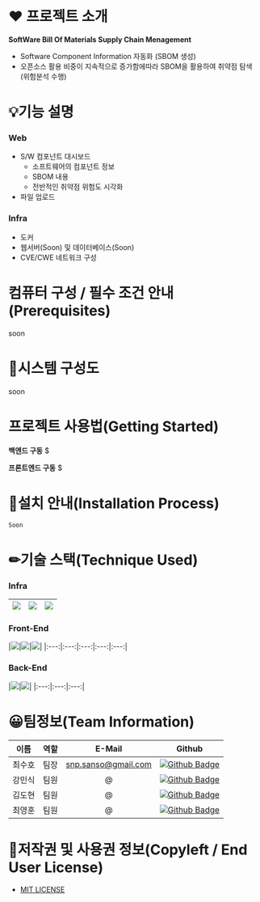 # ❤ 프로젝트 소개

**SoftWare Bill Of Materials Supply Chain Menagement**
- Software Component Information 자동화 (SBOM 생성)
- 오픈소스 활용 비중이 지속적으로 증가함에따라 SBOM을 활용하여 취약점 탐색 (위험분석 수행)


# 💡기능 설명

### Web

- S/W 컴포넌트 대시보드
    - 소프트웨어의 컴포넌트 정보
    - SBOM 내용
    - 전반적인 취약점 위험도 시각화
- 파일 업로드

### Infra

- 도커
- 웹서버(Soon) 및 데이터베이스(Soon)
- CVE/CWE 네트워크 구성


# 컴퓨터 구성 / 필수 조건 안내(Prerequisites)
soon


# 🔗시스템 구성도
soon


# 프로젝트 사용법(Getting Started)
**백엔드 구동**
$ 

**프론트엔드 구동**
$ 


# 📖설치 안내(Installation Process)
```
Soon

```

# ✏기술 스택(Technique Used)

### Infra
|<img src="https://img.shields.io/badge/github-181717?style=for-the-badge&logo=github&logoColor=white">|<img src="https://img.shields.io/badge/docker-2496ED?style=for-the-badge&logo=docker&logoColor=white">|<img src="https://img.shields.io/badge/linux-FCC624?style=for-the-badge&logo=linux&logoColor=black">|
|:---:|:---:|:---:|


### Front-End
|<img src="https://img.shields.io/badge/react-61DAFB?style=for-the-badge&logo=react&logoColor=white">|<img src="https://img.shields.io/badge/html5-E34F26?style=for-the-badge&logo=html5&logoColor=white">|<img src="https://img.shields.io/badge/bootstrap-7952B3?style=for-the-badge&logo=bootstrap&logoColor=white">|
|:---:|:---:|:---:|:---:|:---:|


### Back-End
|<img src="https://img.shields.io/badge/mysql-4479A1?style=for-the-badge&logo=mysql&logoColor=white">|<img src="https://img.shields.io/badge/node.js-339933?style=for-the-badge&logo=Node.js&logoColor=white">|
|:---:|:---:|:---:|




# 😀팀정보(Team Information)

|이름|역할|E-Mail|Github|
|:---:|:---:|:---:|:---:|
|최수호| 팀장|snp.sanso@gmail.com|[![Github Badge](https://img.shields.io/badge/Github-181717?style=flat&logo=Github&logoColor=white)](https://github.com/s4nso)
|강민식| 팀원|@|[![Github Badge](https://img.shields.io/badge/Github-181717?style=flat&logo=Github&logoColor=white)]()
|김도현| 팀원|@|[![Github Badge](https://img.shields.io/badge/Github-181717?style=flat&logo=Github&logoColor=white)]()
|최영훈| 팀원|@|[![Github Badge](https://img.shields.io/badge/Github-181717?style=flat&logo=Github&logoColor=white)]()



# 📜저작권 및 사용권 정보(Copyleft / End User License)
- [MIT LICENSE]()
